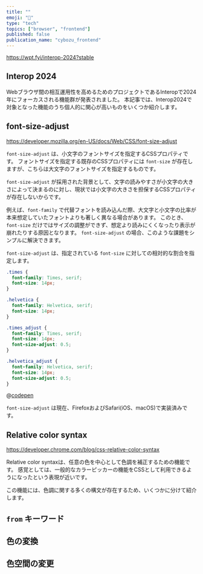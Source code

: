```yaml
---
title: ""
emoji: "🌲"
type: "tech"
topics: ["browser", "frontend"]
published: false
publication_name: "cybozu_frontend"
---
```


https://wpt.fyi/interop-2024?stable

## Interop 2024

Webブラウザ間の相互運用性を高めるためのプロジェクトであるInteropで2024年にフォーカスされる機能群が発表されました。
本記事では、Interop2024で対象となった機能のうち個人的に関心が高いものをいくつか紹介します。

## font-size-adjust

https://developer.mozilla.org/en-US/docs/Web/CSS/font-size-adjust

`font-size-adjust` は、小文字のフォントサイズを指定するCSSプロパティです。
フォントサイズを指定する既存のCSSプロパティには `font-size` が存在しますが、こちらは大文字のフォントサイズを指定するものです。

`font-size-adjust` が採用された背景として、文字の読みやすさが小文字の大きさによって決まるのに対し、現状では小文字の大きさを担保するCSSプロパティが存在しないからです。

例えば、`font-family` で代替フォントを読み込んだ際、大文字と小文字の比率が本来想定していたフォントよりも著しく異なる場合があります。
このとき、`font-size` だけではサイズの調整ができず、想定より読みにくくなったり表示が崩れたりする原因となります。
`font-size-adjust` の場合、このような課題をシンプルに解決できます。

`font-size-adjust` は、指定されている `font-size` に対しての相対的な割合を指定します。

```css
.times {
  font-family: Times, serif;
  font-size: 14px;
}

.helvetica {
  font-family: Helvetica, serif;
  font-size: 14px;  
}

.times_adjust {
  font-family: Times, serif;
  font-size: 14px;
  font-size-adjust: 0.5;
}

.helvetica_adjust {
  font-family: Helvetica, serif;
  font-size: 14px;
  font-size-adjust: 0.5;
}
```

@[codepen](https://codepen.io/b4h0-c4t/pen/vYPbXQo)

`font-size-adjust` は現在、FirefoxおよびSafari(iOS、macOS)で実装済みです。

## Relative color syntax

https://developer.chrome.com/blog/css-relative-color-syntax

Relative color syntaxは、任意の色を中心として色調を補正するための機能です。
感覚としては、一般的なカラーピッカーの機能をCSSとして利用できるようになったという表現が近いです。

この機能には、色調に関する多くの構文が存在するため、いくつかに分けて紹介します。

## `from` キーワード

## 色の変換

## 色空間の変更
